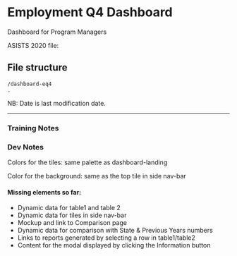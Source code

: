 # Employment Q4 Dashboard

Dashboard for Program Managers

ASISTS 2020 file:

## File structure

```
/dashboard-eq4
.

```

NB: Date is last modification date.

---

### Training Notes

### Dev Notes

Colors for the tiles: same palette as dashboard-landing

Color for the background: same as the top tile in side nav-bar

#### Missing elements so far:

- Dynamic data for table1 and table 2
- Dynamic data for tiles in side nav-bar
- Mockup and link to Comparison page
- Dynamic data for comparison with State & Previous Years numbers
- Links to reports generated by selecting a row in table1/table2
- Content for the modal displayed by clicking the Information button
